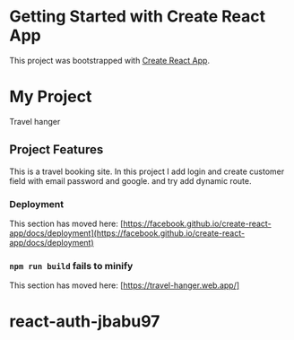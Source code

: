 # Getting Started with Create React App

This project was bootstrapped with [Create React App](https://github.com/facebook/create-react-app).

# My Project

Travel hanger

## Project Features

This is a travel booking site. In this project I add login and create customer field with email password and google. and try add dynamic route.

### Deployment

This section has moved here: [https://facebook.github.io/create-react-app/docs/deployment](https://facebook.github.io/create-react-app/docs/deployment)

### `npm run build` fails to minify

This section has moved here: [https://travel-hanger.web.app/]
# react-auth-jbabu97
